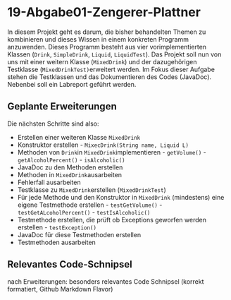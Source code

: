 # 19-Abgabe01-Zengerer-Plattner

In diesem Projekt geht es darum, die bisher behandelten Themen zu kombinieren und dieses Wissen in einem konkreten Programm anzuwenden. Dieses Programm besteht aus vier vorimplementierten Klassen (`Drink`, `SimpleDrink`, `Liquid`, `LiquidTest`). Das Projekt soll nun von uns mit einer weitern Klasse (`MixedDrink`) und der dazugehörigen Testklasse (`MixedDrinkTest)`erweitert werden. Im Fokus dieser Aufgabe stehen die Testklassen und das Dokumentieren des Codes (JavaDoc). Nebenbei soll ein Labreport geführt werden.

## Geplante Erweiterungen

Die nächsten Schritte sind also:

- Erstellen einer weiteren Klasse `MixedDrink`
- Konstruktor erstellen
        - `MixecDrink(String name, Liquid L)`
- Methoden von `Drink`in `MixedDrink`implementieren 
        - `getVolume()`
        - `getAlcoholPercent()`
        - `isAlcoholic()`
- JavaDoc zu den Methoden erstellen
- Methoden in `MixedDrink`ausarbeiten
- Fehlerfall ausarbeiten
- Testklasse zu `MixedDrink`erstellen (`MixedDrinkTest`)
- Für jede Methode und den Konstruktor in `MixedDrink` (mindestens) eine eigene         Testmethode erstellen
        - `testGetVolume()`
        - `testGetALcoholPercent()`
        - `testIsAlcoholic()`
- Testmethode erstellen, die prüft ob Exceptions geworfen werden erstellen
        - `testException()`
- JavaDoc für diese Testmethoden erstellen
- Testmethoden ausarbeiten


## Relevantes Code-Schnipsel

nach Erweiterungen: besonders relevantes Code Schnipsel (korrekt formatiert, Github Markdown Flavor)